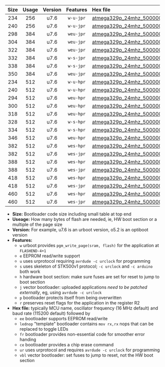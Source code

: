 |Size|Usage|Version|Features|Hex file|
|:-:|:-:|:-:|:-:|:--|
|234|256|u7.6|`w-u-jpr`|[atmega329p_24mhz_500000bps_ur_vbl.hex](https://raw.githubusercontent.com/stefanrueger/urboot/main/atmega329p_24mhz_500000bps_ur_vbl.hex)|
|240|256|u7.6|`w-u-jpr`|[atmega329p_24mhz_500000bps_lednop_ur_vbl.hex](https://raw.githubusercontent.com/stefanrueger/urboot/main/atmega329p_24mhz_500000bps_lednop_ur_vbl.hex)|
|298|384|u7.6|`weu-jpr`|[atmega329p_24mhz_500000bps_ee_ur_vbl.hex](https://raw.githubusercontent.com/stefanrueger/urboot/main/atmega329p_24mhz_500000bps_ee_ur_vbl.hex)|
|304|384|u7.6|`weu-jpr`|[atmega329p_24mhz_500000bps_ee_lednop_ur_vbl.hex](https://raw.githubusercontent.com/stefanrueger/urboot/main/atmega329p_24mhz_500000bps_ee_lednop_ur_vbl.hex)|
|322|384|u7.6|`weu-jpr`|[atmega329p_24mhz_500000bps_ee_lednop_fr_ur_vbl.hex](https://raw.githubusercontent.com/stefanrueger/urboot/main/atmega329p_24mhz_500000bps_ee_lednop_fr_ur_vbl.hex)|
|332|384|u7.6|`w-s-jpr`|[atmega329p_24mhz_500000bps_vbl.hex](https://raw.githubusercontent.com/stefanrueger/urboot/main/atmega329p_24mhz_500000bps_vbl.hex)|
|338|384|u7.6|`w-s-jpr`|[atmega329p_24mhz_500000bps_lednop_vbl.hex](https://raw.githubusercontent.com/stefanrueger/urboot/main/atmega329p_24mhz_500000bps_lednop_vbl.hex)|
|350|384|u7.6|`weu-jpr`|[atmega329p_24mhz_500000bps_ee_lednop_fr_ce_ur_vbl.hex](https://raw.githubusercontent.com/stefanrueger/urboot/main/atmega329p_24mhz_500000bps_ee_lednop_fr_ce_ur_vbl.hex)|
|234|512|u7.6|`w-u-hpr`|[atmega329p_24mhz_500000bps_ur.hex](https://raw.githubusercontent.com/stefanrueger/urboot/main/atmega329p_24mhz_500000bps_ur.hex)|
|240|512|u7.6|`w-u-hpr`|[atmega329p_24mhz_500000bps_lednop_ur.hex](https://raw.githubusercontent.com/stefanrueger/urboot/main/atmega329p_24mhz_500000bps_lednop_ur.hex)|
|294|512|u7.6|`weu-hpr`|[atmega329p_24mhz_500000bps_ee_ur.hex](https://raw.githubusercontent.com/stefanrueger/urboot/main/atmega329p_24mhz_500000bps_ee_ur.hex)|
|300|512|u7.6|`weu-hpr`|[atmega329p_24mhz_500000bps_ee_lednop_ur.hex](https://raw.githubusercontent.com/stefanrueger/urboot/main/atmega329p_24mhz_500000bps_ee_lednop_ur.hex)|
|318|512|u7.6|`weu-hpr`|[atmega329p_24mhz_500000bps_ee_lednop_fr_ur.hex](https://raw.githubusercontent.com/stefanrueger/urboot/main/atmega329p_24mhz_500000bps_ee_lednop_fr_ur.hex)|
|328|512|u7.6|`w-s-hpr`|[atmega329p_24mhz_500000bps.hex](https://raw.githubusercontent.com/stefanrueger/urboot/main/atmega329p_24mhz_500000bps.hex)|
|334|512|u7.6|`w-s-hpr`|[atmega329p_24mhz_500000bps_lednop.hex](https://raw.githubusercontent.com/stefanrueger/urboot/main/atmega329p_24mhz_500000bps_lednop.hex)|
|346|512|u7.6|`weu-hpr`|[atmega329p_24mhz_500000bps_ee_lednop_fr_ce_ur.hex](https://raw.githubusercontent.com/stefanrueger/urboot/main/atmega329p_24mhz_500000bps_ee_lednop_fr_ce_ur.hex)|
|382|512|u7.6|`wes-hpr`|[atmega329p_24mhz_500000bps_ee.hex](https://raw.githubusercontent.com/stefanrueger/urboot/main/atmega329p_24mhz_500000bps_ee.hex)|
|382|512|u7.6|`wes-jpr`|[atmega329p_24mhz_500000bps_ee_vbl.hex](https://raw.githubusercontent.com/stefanrueger/urboot/main/atmega329p_24mhz_500000bps_ee_vbl.hex)|
|388|512|u7.6|`wes-hpr`|[atmega329p_24mhz_500000bps_ee_lednop.hex](https://raw.githubusercontent.com/stefanrueger/urboot/main/atmega329p_24mhz_500000bps_ee_lednop.hex)|
|388|512|u7.6|`wes-jpr`|[atmega329p_24mhz_500000bps_ee_lednop_vbl.hex](https://raw.githubusercontent.com/stefanrueger/urboot/main/atmega329p_24mhz_500000bps_ee_lednop_vbl.hex)|
|418|512|u7.6|`wes-hpr`|[atmega329p_24mhz_500000bps_ee_lednop_fr.hex](https://raw.githubusercontent.com/stefanrueger/urboot/main/atmega329p_24mhz_500000bps_ee_lednop_fr.hex)|
|418|512|u7.6|`wes-jpr`|[atmega329p_24mhz_500000bps_ee_lednop_fr_vbl.hex](https://raw.githubusercontent.com/stefanrueger/urboot/main/atmega329p_24mhz_500000bps_ee_lednop_fr_vbl.hex)|
|460|512|u7.6|`wes-hpr`|[atmega329p_24mhz_500000bps_ee_lednop_fr_ce.hex](https://raw.githubusercontent.com/stefanrueger/urboot/main/atmega329p_24mhz_500000bps_ee_lednop_fr_ce.hex)|
|460|512|u7.6|`wes-jpr`|[atmega329p_24mhz_500000bps_ee_lednop_fr_ce_vbl.hex](https://raw.githubusercontent.com/stefanrueger/urboot/main/atmega329p_24mhz_500000bps_ee_lednop_fr_ce_vbl.hex)|

- **Size:** Bootloader code size including small table at top end
- **Useage:** How many bytes of flash are needed, ie, HW boot section or a multiple of the page size
- **Version:** For example, u7.6 is an urboot version, o5.2 is an optiboot version
- **Features:**
  + `w` urboot provides `pgm_write_page(sram, flash)` for the application at `FLASHEND-4+1`
  + `e` EEPROM read/write support
  + `u` uses urprotocol requiring `avrdude -c urclock` for programming
  + `s` uses skeleton of STK500v1 protocol; `-c urclock` and `-c arduino` both work
  + `h` hardware boot section: make sure fuses are set for reset to jump to boot section
  + `j` vector bootloader: uploaded applications *need to be patched externally*, eg, using `avrdude -c urclock`
  + `p` bootloader protects itself from being overwritten
  + `r` preserves reset flags for the application in the register R2
- **Hex file:** typically MCU name, oscillator frequency (16 MHz default) and baud rate (115200 default) followed by
  + `ee` bootloader supports EEPROM read/write
  + `lednop` "template" bootloader contains `mov rx,rx` nops that can be replaced to toggle LEDs
  + `fr` bootloader provides non-essential code for smoother error handing
  + `ce` bootloader provides a chip erase command
  + `ur` uses urprotocol and requires `avrdude -c urclock` for programming
  + `vbl` vector bootloader: set fuses to jump to reset, not the HW boot section
